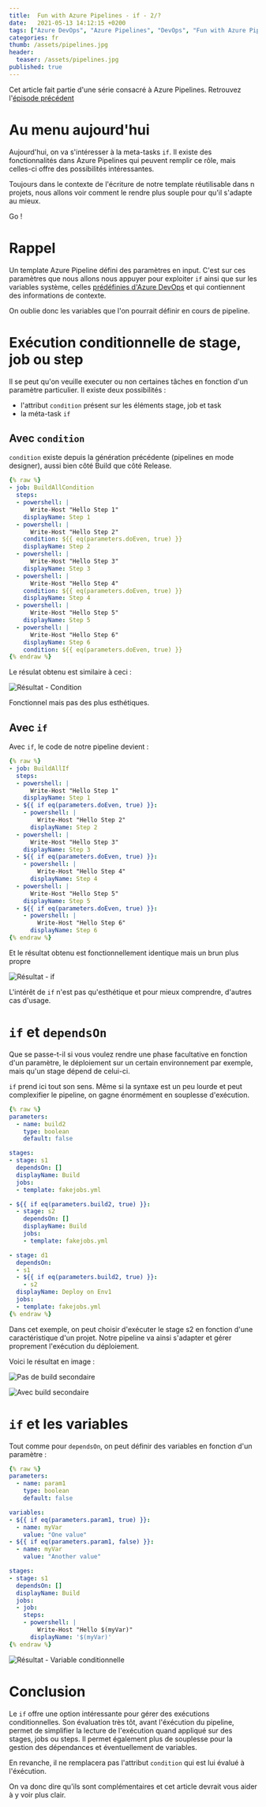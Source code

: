 ```yaml
---
title:  Fun with Azure Pipelines - if - 2/?
date:   2021-05-13 14:12:15 +0200
tags: ["Azure DevOps", "Azure Pipelines", "DevOps", "Fun with Azure Pipelines"]
categories: fr
thumb: /assets/pipelines.jpg
header:
  teaser: /assets/pipelines.jpg
published: true
---
```


Cet article fait partie d'une série consacré à Azure Pipelines. Retrouvez l'[épisode précédent](/fr/2021/04/12/fun-wit-azure-pipelines-1.html)

# Au menu aujourd'hui

Aujourd'hui, on va s'intéresser à la meta-tasks ```if```. Il existe des fonctionnalités dans Azure Pipelines qui peuvent remplir ce rôle, mais celles-ci offre des possibilités intéressantes.

Toujours dans le contexte de l'écriture de notre template réutilisable dans n projets, nous allons voir comment le rendre plus souple pour qu'il s'adapte au mieux.

Go !

# Rappel

Un template Azure Pipeline défini des paramètres en input. C'est sur ces paramètres que nous allons nous appuyer pour exploiter ```if``` ainsi que sur les variables système, celles [prédéfinies d'Azure DevOps](https://docs.microsoft.com/en-us/azure/devops/pipelines/build/variables?view=azure-devops&tabs=yaml) et qui contiennent des informations de contexte.

On oublie donc les variables que l'on pourrait définir en cours de pipeline.

# Exécution conditionnelle de stage, job ou step

Il se peut qu'on veuille executer ou non certaines tâches en fonction d'un paramètre particulier. Il existe deux possibilités :

- l'attribut ```condition``` présent sur les éléments stage, job et task
- la méta-task ```if```

## Avec ```condition```

```condition``` existe depuis la génération précédente (pipelines en mode designer), aussi bien côté Build que côté Release.

```yaml
{% raw %}
- job: BuildAllCondition
  steps:
  - powershell: |
      Write-Host "Hello Step 1"
    displayName: Step 1
  - powershell: |
      Write-Host "Hello Step 2"
    condition: ${{ eq(parameters.doEven, true) }}
    displayName: Step 2
  - powershell: |
      Write-Host "Hello Step 3"
    displayName: Step 3
  - powershell: |
      Write-Host "Hello Step 4"
    condition: ${{ eq(parameters.doEven, true) }}
    displayName: Step 4
  - powershell: |
      Write-Host "Hello Step 5"
    displayName: Step 5
  - powershell: |
      Write-Host "Hello Step 6"
    displayName: Step 6
    condition: ${{ eq(parameters.doEven, true) }}
{% endraw %}
```

Le résulat obtenu est similaire à ceci :

![Résultat - Condition](/assets/fun-with-pipe-2/condition-pipe-result.png)

Fonctionnel mais pas des plus esthétiques.

## Avec ```if```

Avec ```if```, le code de notre pipeline devient :

```yaml
{% raw %}
- job: BuildAllIf
  steps:
  - powershell: |
      Write-Host "Hello Step 1"
    displayName: Step 1
  - ${{ if eq(parameters.doEven, true) }}:
    - powershell: |
        Write-Host "Hello Step 2"
      displayName: Step 2
  - powershell: |
      Write-Host "Hello Step 3"
    displayName: Step 3
  - ${{ if eq(parameters.doEven, true) }}:
    - powershell: |
        Write-Host "Hello Step 4"
      displayName: Step 4
  - powershell: |
      Write-Host "Hello Step 5"
    displayName: Step 5
  - ${{ if eq(parameters.doEven, true) }}:
    - powershell: |
        Write-Host "Hello Step 6"
      displayName: Step 6
{% endraw %}
```

Et le résultat obtenu est fonctionnellement identique mais un brun plus propre

![Résultat - if](/assets/fun-with-pipe-2/if-pipe-result.png)

L'intérêt de ```if``` n'est pas qu'esthétique et pour mieux comprendre, d'autres cas d'usage.

# ```if``` et  ```dependsOn ```

Que se passe-t-il si vous voulez rendre une phase facultative en fonction d'un paramètre, le déploiement sur un certain environnement par exemple, mais qu'un stage dépend de celui-ci.

```if``` prend ici tout son sens. Même si la syntaxe est un peu lourde et peut complexifier le pipeline, on gagne énormément en souplesse d'exécution.

```yaml
{% raw %}
parameters:
  - name: build2
    type: boolean
    default: false

stages:
- stage: s1
  dependsOn: []
  displayName: Build
  jobs:
  - template: fakejobs.yml

- ${{ if eq(parameters.build2, true) }}:
  - stage: s2
    dependsOn: []
    displayName: Build
    jobs:
    - template: fakejobs.yml

- stage: d1
  dependsOn:
  - s1
  - ${{ if eq(parameters.build2, true) }}:
    - s2
  displayName: Deploy on Env1
  jobs:
  - template: fakejobs.yml
{% endraw %}
```

Dans cet exemple, on peut choisir d'exécuter le stage s2 en fonction d'une caractéristique d'un projet. Notre pipeline va ainsi s'adapter et gérer proprement l'exécution du déploiement.

Voici le résultat en image :

![Pas de build secondaire](/assets/fun-with-pipe-2/dependson-nobuild2.png)

![Avec build secondaire](/assets/fun-with-pipe-2/dependson-build2.png)

# ```if``` et les variables

Tout comme pour ```dependsOn```, on peut définir des variables en fonction d'un paramètre :

```yaml
{% raw %}
parameters:
  - name: param1
    type: boolean
    default: false

variables:
- ${{ if eq(parameters.param1, true) }}:
  - name: myVar
    value: "One value"
- ${{ if eq(parameters.param1, false) }}:
  - name: myVar
    value: "Another value"

stages:
- stage: s1
  dependsOn: []
  displayName: Build
  jobs:
  - job:
    steps:
    - powershell: |
        Write-Host "Hello $(myVar)"
      displayName: '$(myVar)'
{% endraw %}
```

![Résultat - Variable conditionnelle](/assets/fun-with-pipe-2/conditional-variable.png)

# Conclusion

Le ```if``` offre une option intéressante pour gérer des exécutions conditionnelles. Son évaluation très tôt, avant l'éxécution du pipeline, permet de simplifier la lecture de l'exécution quand appliqué sur des stages, jobs ou steps. Il permet également plus de souplesse pour la gestion des dépendances et éventuellement de variables.

En revanche, il ne remplacera pas l'attribut ```condition``` qui est lui évalué à l'éxécution.

On va donc dire qu'ils sont complémentaires et cet article devrait vous aider à y voir plus clair.
